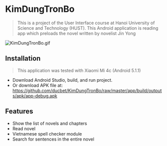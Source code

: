 # KimDungTronBo
> This is a project of the User Interface course at Hanoi University of Science and Technology (HUST). This Android application is reading app which preloads the novel written by novelist Jin Yong

![KimDungTronBo.gif](./app/build/outputs/apk/KimDungTronBo.gif)

## Installation
> This application was tested with Xiaomi Mi 4c (Android 5.1.1)
- Download Android Studio, build, and run project.
- Or download APK file at: https://github.com/ducbet/KimDungTronBo/raw/master/app/build/outputs/apk/app-debug.apk
## Features
- Show the list of novels and chapters
- Read novel
- Vietnamese spell checker module 
- Search for sentences in the entire novel